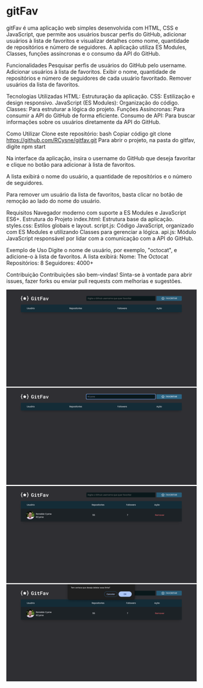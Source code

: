 # gitFav
gitFav é uma aplicação web simples desenvolvida com HTML, CSS e JavaScript, que permite aos usuários buscar perfis do GitHub, 
adicionar usuários à lista de favoritos e visualizar detalhes como nome, quantidade de repositórios e número de seguidores. 
A aplicação utiliza ES Modules, Classes, funções assíncronas e o consumo da API do GitHub.

Funcionalidades
Pesquisar perfis de usuários do GitHub pelo username.
Adicionar usuários à lista de favoritos.
Exibir o nome, quantidade de repositórios e número de seguidores de cada usuário favoritado.
Remover usuários da lista de favoritos.

Tecnologias Utilizadas
HTML: Estruturação da aplicação.
CSS: Estilização e design responsivo.
JavaScript (ES Modules): Organização do código.
Classes: Para estruturar a lógica do projeto.
Funções Assíncronas: Para consumir a API do GitHub de forma eficiente.
Consumo de API: Para buscar informações sobre os usuários diretamente da API do GitHub.

Como Utilizar
Clone este repositório:
bash
Copiar código
git clone https://github.com/RCysne/gitfav.git
Para abrir o projeto, na pasta do gitfav, digite npm start

Na interface da aplicação, insira o username do GitHub que deseja favoritar e clique no botão para adicionar à lista de favoritos.

A lista exibirá o nome do usuário, a quantidade de repositórios e o número de seguidores.

Para remover um usuário da lista de favoritos, basta clicar no botão de remoção ao lado do nome do usuário.

Requisitos
Navegador moderno com suporte a ES Modules e JavaScript ES6+.
Estrutura do Projeto
index.html: Estrutura base da aplicação.
styles.css: Estilos globais e layout.
script.js: Código JavaScript, organizado com ES Modules e utilizando Classes para gerenciar a lógica.
api.js: Módulo JavaScript responsável por lidar com a comunicação com a API do GitHub.

Exemplo de Uso
Digite o nome de usuário, por exemplo, "octocat", e adicione-o à lista de favoritos.
A lista exibirá:
Nome: The Octocat
Repositórios: 8
Seguidores: 4000+

Contribuição
Contribuições são bem-vindas! Sinta-se à vontade para abrir issues, fazer forks ou enviar pull requests com melhorias e sugestões.

![gitfav-01](https://github.com/RCysne/gitfav/blob/main/assets/gitfav-01.png)
![gitfav-02](https://github.com/RCysne/gitfav/blob/main/assets/gitfav-02.png)
![gitfav-03](https://github.com/RCysne/gitfav/blob/main/assets/gitfav-03.png)
![gitfav-04](https://github.com/RCysne/gitfav/blob/main/assets/gitfav-04.png)
